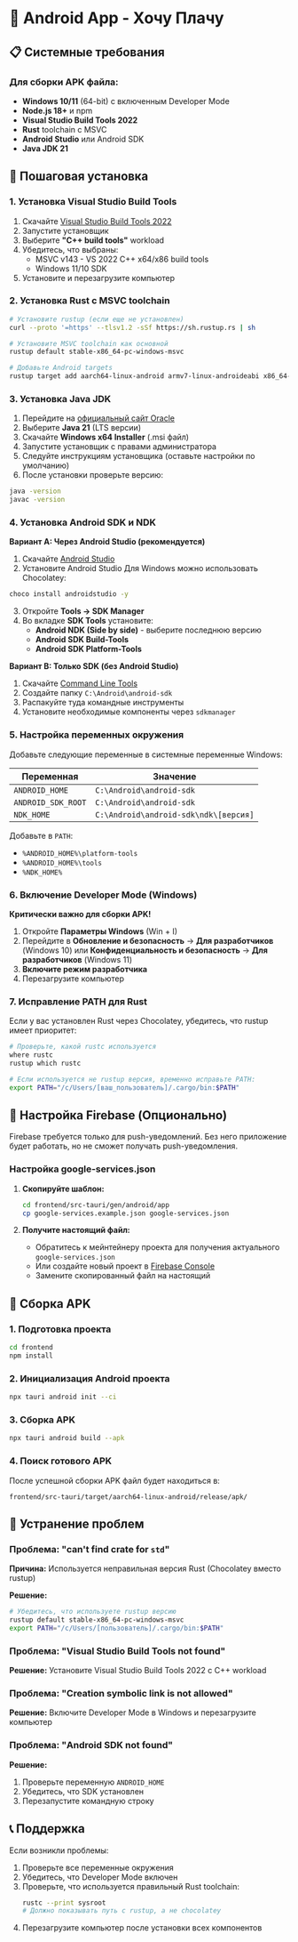 # 📱 Android App - Хочу Плачу

## 📋 Системные требования

### Для сборки APK файла:

- **Windows 10/11** (64-bit) с включенным Developer Mode
- **Node.js 18+** и npm
- **Visual Studio Build Tools 2022**
- **Rust** toolchain с MSVC
- **Android Studio** или Android SDK
- **Java JDK 21**

## 🔧 Пошаговая установка

### 1. Установка Visual Studio Build Tools

1. Скачайте [Visual Studio Build Tools 2022](https://aka.ms/vs/17/release/vs_BuildTools.exe)
2. Запустите установщик
3. Выберите **"C++ build tools"** workload
4. Убедитесь, что выбраны:
   - MSVC v143 - VS 2022 C++ x64/x86 build tools
   - Windows 11/10 SDK
5. Установите и перезагрузите компьютер

### 2. Установка Rust с MSVC toolchain

```bash
# Установите rustup (если еще не установлен)
curl --proto '=https' --tlsv1.2 -sSf https://sh.rustup.rs | sh

# Установите MSVC toolchain как основной
rustup default stable-x86_64-pc-windows-msvc

# Добавьте Android targets
rustup target add aarch64-linux-android armv7-linux-androideabi x86_64-linux-android i686-linux-android
```

### 3. Установка Java JDK

1. Перейдите на [официальный сайт Oracle](https://www.oracle.com/java/technologies/downloads/)
2. Выберите **Java 21** (LTS версии)
3. Скачайте **Windows x64 Installer** (.msi файл)
4. Запустите установщик с правами администратора
5. Следуйте инструкциям установщика (оставьте настройки по умолчанию)
6. После установки проверьте версию:

```bash
java -version
javac -version
```

### 4. Установка Android SDK и NDK

**Вариант A: Через Android Studio (рекомендуется)**

1. Скачайте [Android Studio](https://developer.android.com/studio)
2. Установите Android Studio
   Для Windows можно использовать Chocolatey:

```bash
choco install androidstudio -y
```

3. Откройте **Tools → SDK Manager**
4. Во вкладке **SDK Tools** установите:
   - **Android NDK (Side by side)** - выберите последнюю версию
   - **Android SDK Build-Tools**
   - **Android SDK Platform-Tools**

**Вариант B: Только SDK (без Android Studio)**

1. Скачайте [Command Line Tools](https://developer.android.com/studio#command-tools)
2. Создайте папку `C:\Android\android-sdk`
3. Распакуйте туда командные инструменты
4. Установите необходимые компоненты через `sdkmanager`

### 5. Настройка переменных окружения

Добавьте следующие переменные в системные переменные Windows:

| Переменная         | Значение                              |
| ------------------ | ------------------------------------- |
| `ANDROID_HOME`     | `C:\Android\android-sdk`              |
| `ANDROID_SDK_ROOT` | `C:\Android\android-sdk`              |
| `NDK_HOME`         | `C:\Android\android-sdk\ndk\[версия]` |

Добавьте в `PATH`:

- `%ANDROID_HOME%\platform-tools`
- `%ANDROID_HOME%\tools`
- `%NDK_HOME%`

### 6. Включение Developer Mode (Windows)

**Критически важно для сборки APK!**

1. Откройте **Параметры Windows** (Win + I)
2. Перейдите в **Обновление и безопасность** → **Для разработчиков** (Windows 10)
   или **Конфиденциальность и безопасность** → **Для разработчиков** (Windows 11)
3. **Включите режим разработчика**
4. Перезагрузите компьютер

### 7. Исправление PATH для Rust

Если у вас установлен Rust через Chocolatey, убедитесь, что rustup имеет приоритет:

```bash
# Проверьте, какой rustc используется
where rustc
rustup which rustc

# Если используется не rustup версия, временно исправьте PATH:
export PATH="/c/Users/[ваш_пользователь]/.cargo/bin:$PATH"
```

## 🔑 Настройка Firebase (Опционально)

Firebase требуется только для push-уведомлений. Без него приложение будет работать, но не сможет получать push-уведомления.

### Настройка google-services.json

1. **Скопируйте шаблон:**

   ```bash
   cd frontend/src-tauri/gen/android/app
   cp google-services.example.json google-services.json
   ```

2. **Получите настоящий файл:**
   - Обратитесь к мейнтейнеру проекта для получения актуального `google-services.json`
   - Или создайте новый проект в [Firebase Console](https://console.firebase.google.com/)
   - Замените скопированный файл на настоящий

## 🚀 Сборка APK

### 1. Подготовка проекта

```bash
cd frontend
npm install
```

### 2. Инициализация Android проекта

```bash
npx tauri android init --ci
```

### 3. Сборка APK

```bash
npx tauri android build --apk
```

### 4. Поиск готового APK

После успешной сборки APK файл будет находиться в:

```
frontend/src-tauri/target/aarch64-linux-android/release/apk/
```

## 🔧 Устранение проблем

### Проблема: "can't find crate for `std`"

**Причина:** Используется неправильная версия Rust (Chocolatey вместо rustup)

**Решение:**

```bash
# Убедитесь, что используете rustup версию
rustup default stable-x86_64-pc-windows-msvc
export PATH="/c/Users/[пользователь]/.cargo/bin:$PATH"
```

### Проблема: "Visual Studio Build Tools not found"

**Решение:** Установите Visual Studio Build Tools 2022 с C++ workload

### Проблема: "Creation symbolic link is not allowed"

**Решение:** Включите Developer Mode в Windows и перезагрузите компьютер

### Проблема: "Android SDK not found"

**Решение:**

1. Проверьте переменную `ANDROID_HOME`
2. Убедитесь, что SDK установлен
3. Перезапустите командную строку

## 📞 Поддержка

Если возникли проблемы:

1. Проверьте все переменные окружения
2. Убедитесь, что Developer Mode включен
3. Проверьте, что используется правильный Rust toolchain:
   ```bash
   rustc --print sysroot
   # Должно показывать путь с rustup, а не chocolatey
   ```
4. Перезагрузите компьютер после установки всех компонентов
